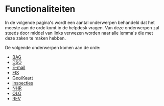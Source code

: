 # Functionaliteiten

In de volgende pagina's wordt een aantal onderwerpen behandeld dat het meeste aan de orde komt in de helpdesk vragen. Van deze onderwerpen zal steeds door middel van links verwezen worden naar alle lemma's die met deze zaken te maken hebben.

De volgende onderwerpen komen aan de orde:

* [BAG](/docs/functionaliteiten/bag.md)
* [DSO](/docs/functionaliteiten/dso.md)
* [E-mail](/docs/functionaliteiten/email.md)
* [FIS](/docs/functionaliteiten/fis.md)
* [Geo/Kaart](/docs/functionaliteiten/geo.md)
* [Inspecties](/docs/functionaliteiten/inspecties.md)
* [NHR](/docs/functionaliteiten/nhr.md)
* [OLO](/docs/functionaliteiten/olo.md)
* [REV](/docs/functionaliteiten/rev.md)
